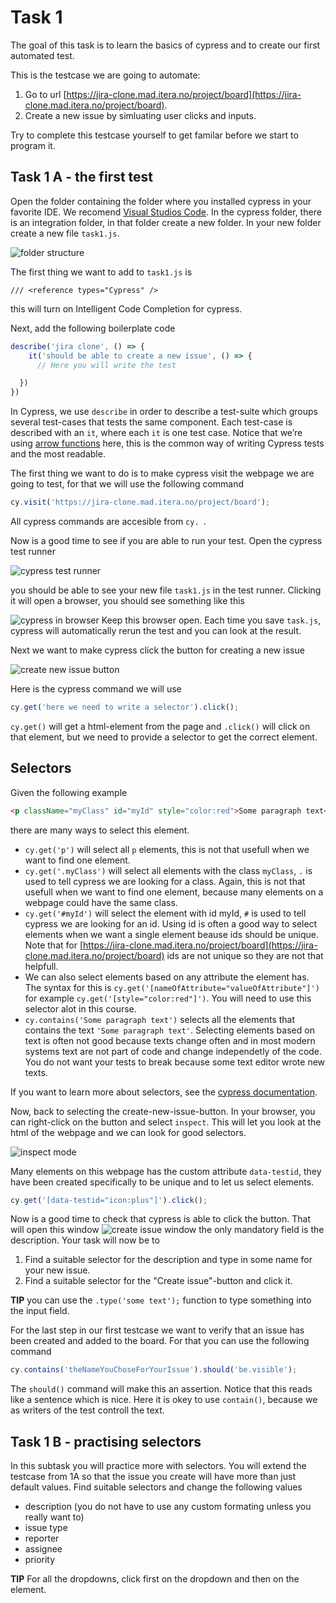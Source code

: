 # Task 1

The goal of this task is to learn the basics of cypress and to create our first automated test. 

This is the testcase we are going to automate: 
1. Go to url [https://jira-clone.mad.itera.no/project/board](https://jira-clone.mad.itera.no/project/board).
2. Create a new issue by simluating user clicks and inputs. 

Try to complete this testcase yourself to get familar before we start to program it. 

## Task 1 A - the first test

Open the folder containing the folder where you installed cypress in your favorite IDE. We recomend [Visual Studios Code](https://code.visualstudio.com/Download). In the cypress folder, there is an integration folder, in that folder create a new folder. In your new folder create a new file `task1.js`.

![folder structure](https://i.imgur.com/CegodAy.png)

The first thing we want to add to `task1.js` is
```
/// <reference types="Cypress" />
```
this will turn on Intelligent Code Completion for cypress.

Next, add the following boilerplate code 
```javascript
describe('jira clone', () => {
    it('should be able to create a new issue', () => {
      // Here you will write the test

  })
})
```

In Cypress, we use `describe` in order to describe a test-suite which groups several test-cases that tests the same component. Each test-case is described with an `it`, where each `it` is one test case. Notice that we’re using [arrow functions](https://developer.mozilla.org/en-US/docs/Web/JavaScript/Reference/Functions/Arrow_functions) here, this is the common way of writing Cypress tests and the most readable.  

The first thing we want to do is to make cypress visit the webpage we are going to test, for that we will use the following command
```javascript
cy.visit('https://jira-clone.mad.itera.no/project/board');
```
All cypress commands are accesible from `cy. `. 

Now is a good time to see if you are able to run your test. Open the cypress test runner 

![cypress test runner](https://i.imgur.com/yDl6qEo.png)

you should be able to see your new file `task1.js` in the test runner. Clicking it will open a browser, you should see something like this

![cypress in browser](https://i.imgur.com/opktO9q.png)
Keep this browser open. Each time you save `task.js`, cypress will automatically rerun the test and you can look at the result.

Next we want to make cypress click the button for creating a new issue

![create new issue button](https://i.imgur.com/5EzzLBA.png)

Here is the cypress command we will use
```javascript
cy.get('here we need to write a selector').click();
```
`cy.get()` will get a html-element from the page and `.click()` will click on that element, but we need to provide a selector to get the correct element. 

## Selectors
Given the following example
```html
<p className="myClass" id="myId" style="color:red">Some paragraph text</p>
```
there are many ways to select this element.
- `cy.get('p')` will select all `p` elements, this is not that usefull when we want to find one element. 
- `cy.get('.myClass')` will select all elements with the class `myClass`, `.` is used to tell cypress we are looking for a class. Again, this is not that usefull when we want to find one element, because many elements on a webpage could have the same class. 
- `cy.get('#myId')` will select the element with id myId, `#` is used to tell cypress we are looking for an id. Using id is often a good way to select elements when we want a single element beause ids should be unique. Note that for [https://jira-clone.mad.itera.no/project/board](https://jira-clone.mad.itera.no/project/board) ids are not unique so they are not that helpfull. 
- We can also select elements based on any attribute the element has. The syntax for this is `cy.get('[nameOfAttribute="valueOfAttribute"]')` for example `cy.get('[style="color:red"]')`. You will need to use this selector alot in this course. 
- `cy.contains('Some paragraph text')` selects all the elements that contains the text `'Some paragraph text'`. Selecting elements based on text is often not good because texts change often and in most modern systems text are not part of code and change independetly of the code. You do not want your tests to break because some text editor wrote new texts. 

If you want to learn more about selectors, see the [cypress documentation](https://docs.cypress.io/api/commands/get.html#Arguments).

Now, back to selecting the create-new-issue-button. In your browser, you can right-click on the button and select `inspect`. This will let you look at the html of the webpage and we can look for good selectors. 

![inspect mode](https://i.imgur.com/IXpGWSS.png)

Many elements on this webpage has the custom attribute `data-testid`, they have been created specifically to be unique and to let us select elements. 
```javascript
cy.get('[data-testid="icon:plus"]').click();
```

Now is a good time to check that cypress is able to click the button. That will open this window
![create issue window](https://i.imgur.com/KmWDY8O.png)
the only mandatory field is the description. Your task will now be to 
1. Find a suitable selector for the description and type in some name for your new issue.
2. Find a suitable selector for the "Create issue"-button and click it. 

**TIP** you can use the `.type('some text');` function to type something into the input field. 

For the last step in our first testcase we want to verify that an issue has been created and added to the board. For that you can use the following command
```javascript
cy.contains('theNameYouChoseForYourIssue').should('be.visible');
```
The `should()` command will make this an assertion. Notice that this reads like a sentence which is nice. Here it is okey to use `contain()`, because we as writers of the test controll the text.

## Task 1 B - practising selectors
In this subtask you will practice more with selectors. You will extend the testcase from 1A so that the issue you create will have more than just default values. Find suitable selectors and change the following values
- description (you do not have to use any custom formating unless you really want to)
- issue type 
- reporter
- assignee
- priority

**TIP** For all the dropdowns, click first on the dropdown and then on the element. 